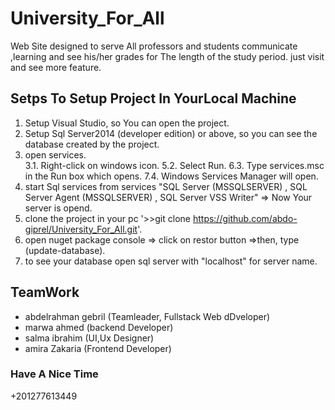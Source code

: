 # University_For_All
Web Site designed to serve All professors and students communicate ,learning and see 
his/her grades  for The length of the study period. just visit and see more feature.

## Setps To Setup Project In YourLocal Machine
1. Setup Visual Studio, so You can open the project.
2. Setup Sql Server2014 (developer edition) or above, so you can see the database created by the project.
4. open services.  
   3.1. Right-click on windows icon.
   5.2. Select Run.
   6.3. Type services.msc in the Run box which opens.
   7.4. Windows Services Manager will open.
5. start Sql services from services "SQL Server (MSSQLSERVER) , SQL Server Agent (MSSQLSERVER) , SQL Server VSS Writer" => Now Your server is opend.
6. clone the project in your pc '>>git clone https://github.com/abdo-giprel/University_For_All.git'.   
7. open nuget package console => click on restor button =>then, type (update-database).
8. to see your database open sql server with "localhost" for server name.
## TeamWork
* abdelrahman gebril (Teamleader, Fullstack Web dDveloper)
* marwa ahmed (backend Developer)
* salma ibrahim (UI,Ux Designer)
*  amira Zakaria (Frontend Developer)

### Have A Nice Time 

+201277613449
